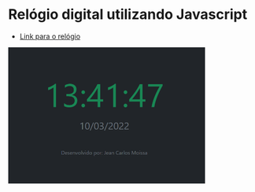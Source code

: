 # Relógio digital utilizando Javascript

* <a href="https://jeanmoissa.github.io/js_digital_clock/"/>Link para o relógio</a>

<img src="https://github.com/jeanmoissa/javascript_digital_clock/blob/main/Capturar.PNG" width="400px"/>
